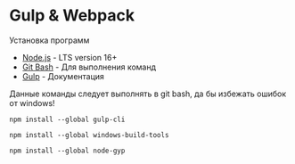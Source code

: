 # Gulp & Webpack
Установка программ
- [Node.js](https://nodejs.org/en/download/) - LTS version 16+
- [Git Bash](https://git-scm.com/downloads) - Для выполнения команд
- [Gulp](https://gulpjs.com/dist/en/getting-started/quick-start) - Документация

Данные команды следует выполнять в git bash, да бы избежать ошибок от windows!
```
npm install --global gulp-cli
```
```
npm install --global windows-build-tools
```
```
npm install --global node-gyp
```